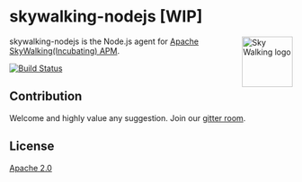 # skywalking-nodejs [WIP]

<img src="https://skywalkingtest.github.io/page-resources/3.0/skywalking.png" alt="Sky Walking logo" height="90px" align="right" />

skywalking-nodejs is the Node.js agent for [Apache SkyWalking(Incubating) APM](https://github.com/apache/incubator-skywalking).

[![Build Status](https://travis-ci.org/OpenSkywalking/skywalking-nodejs.svg?branch=master)](https://travis-ci.org/OpenSkywalking/skywalking-nodejs)

## Contribution
Welcome and highly value any suggestion. Join our [gitter room](https://gitter.im/openskywalking/Lobby).

## License
[Apache 2.0](LICENSE.md)
